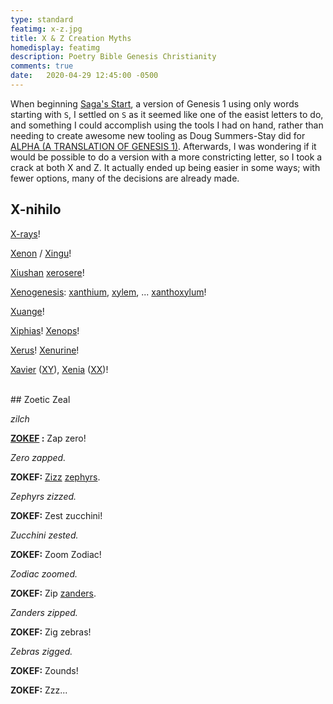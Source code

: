 ```yaml
---
type: standard
featimg: x-z.jpg
title: X & Z Creation Myths
homedisplay: featimg
description: Poetry Bible Genesis Christianity
comments: true
date:   2020-04-29 12:45:00 -0500
---
```


When beginning [Saga's Start](/saga), a version of Genesis 1 using only words starting with `S`, I settled on `S` as it seemed like one of the easist letters to do, and something I could accomplish using the tools I had on hand, rather than needing to create awesome new tooling as Doug Summers-Stay did for [ALPHA (A TRANSLATION OF GENESIS 1)](http://llamasandmystegosaurus.blogspot.com/2017/05/alpha.html).  Afterwards, I was wondering if it would be possible to do a version with a more constricting letter, so I took a crack at both X and Z.  It actually ended up being easier in some ways; with fewer options, many of the decisions are already made.

## X-nihilo

[X-rays](https://en.wikipedia.org/wiki/X-ray)!

[Xenon](https://en.wikipedia.org/wiki/Xenon) / [Xingu](https://en.wikipedia.org/wiki/Xingu_River)! 

[Xiushan](https://www.google.com/maps/place/Xiushan+Island/@30.1671164,122.1673497,13z/data=!4m5!3m4!1s0x3452cd9b3055439d:0x4b30f600cbdc4582!8m2!3d30.151014!4d122.162715) [xerosere](https://en.wikipedia.org/wiki/Xerosere)!

[Xenogenesis](https://www.merriam-webster.com/dictionary/xenogenesis): [xanthium](https://en.wikipedia.org/wiki/Xanthium), [xylem](https://en.wikipedia.org/wiki/Xylem), ... [xanthoxylum](https://en.wikipedia.org/w/index.php?title=Xanthoxylum)!

[Xuange](https://en.wikipedia.org/w/index.php?title=Xuange)!

[Xiphias](https://en.wikipedia.org/w/index.php?title=Xiphias)! [Xenops](https://en.wikipedia.org/wiki/Xenops)!

[Xerus](https://en.wikipedia.org/w/index.php?title=Xerus)! [Xenurine](https://en.wiktionary.org/wiki/xenurine)!

[Xavier](https://en.wikipedia.org/wiki/Xavier_(given_name)) ([XY](https://en.wikipedia.org/wiki/XY_sex-determination_system)), [Xenia](https://en.wikipedia.org/wiki/Xenia_(name)) ([XX](https://en.wikipedia.org/wiki/XY_sex-determination_system))!

<br />
## Zoetic Zeal

*zilch*

**[ZOKEF](https://en.wikipedia.org/wiki/Names_of_God_in_Judaism#Uncommon_or_esoteric_names) :** Zap zero!

*Zero zapped.*

**ZOKEF:** [Zizz](https://www.lexico.com/en/definition/zizz) [zephyrs](https://en.wikipedia.org/wiki/Zephyr).

*Zephyrs zizzed.*

**ZOKEF:** Zest zucchini!

*Zucchini zested.*

**ZOKEF:** Zoom Zodiac!

*Zodiac zoomed.*

**ZOKEF:** Zip [zanders](https://en.wikipedia.org/wiki/Zander).

*Zanders zipped.*

**ZOKEF:** Zig zebras!

*Zebras zigged.*

**ZOKEF:** Zounds!

**ZOKEF:** Zzz...